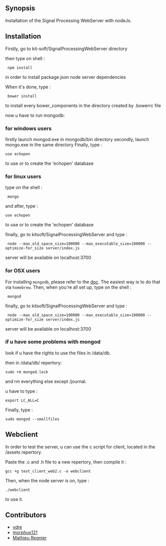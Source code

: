 ## Synopsis

Installation of the Signal Processing WebServer with nodeJs.

## Installation

Firstly, go to kit-soft/SignalProcessingWebServer directory

then type on shell :
```
 npm install 
 ```
in order to install package.json node server dependencies

When it's done, type  :
```
 bower install 
```
to install every bower_components in the directory created by .bowerrc file

now u have to run mongodb: 

### for windows users ###

firstly launch mongod.exe in mongodb/bin directory
secondly, launch mongo.exe in the same directory
Finally, type :
``` 
use echopen
```
to use or to create the 'echopen' database

### for linux users ###

type on the shell :
```
 mongo 
 ```
and after, type :
``` 
use echopen
```
to use or to create the 'echopen' database


finally, go to kitsoft/SignalProcessingWebServer  and type :
```
 node --max_old_space_size=100000 --max_executable_size=100000 --optimize-for_size server/index.js
```
server will be available on localhost:3700 

### for OSX users ###

For installing `mongodb`, please refer to the [doc](https://docs.mongodb.com/v3.2/tutorial/install-mongodb-on-os-x/). The easiest way is to do that via `homebrew`. Then, when you're all set up, type on the shell :

```
 mongod 
```

finally, go to kitsoft/SignalProcessingWebServer  and type :
```
 node --max_old_space_size=100000 --max_executable_size=100000 --optimize-for_size server/index.js
```
server will be available on localhost:3700 


### if u have some problems with mongod ###

look if u have the rights to use the files in /data/db.

then in /data/db/ repertory:

```
sudo rm mongod.lock
```

and rm everything else except  /journal.

u have to type : 
```
export LC_ALL=C
```
Finally, type :
```
sudo mongod --smallfiles
```

## Webclient

In order to test the server, u can use the c script for client, located in the /assets repertory.

Paste the .c and .h file to a  new repertory, then compile it :
```
gcc +g test_client_web2.c -o webclient

```
Then, when the node server is on, type :
```
./webclient
```
to use it.


## Contributors

* [ydre](https://github.com/ydre)
* [morphus121](https://github.com/morphus121)
* [Mathieu Regnier](https://github.com/Regnier-Mathieu)
